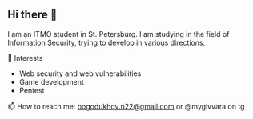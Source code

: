 ## Hi there 👋

I am an ITMO student in St. Petersburg. I am studying in the field of Information Security, trying to develop in various directions.

🚀 Interests
- Web security and web vulnerabilities
- Game development
- Pentest

📫 How to reach me: bogodukhov.n22@gmail.com or @mygivvara on tg

<!--
**mygivvara/mygivvara** is a ✨ _special_ ✨ repository because its `README.md` (this file) appears on your GitHub profile.

Here are some ideas to get you started:

- 🔭 I’m currently working on ...
- 🌱 I’m currently learning ...
- 👯 I’m looking to collaborate on ...
- 🤔 I’m looking for help with ...
- 💬 Ask me about ...
- 📫 How to reach me: ...
- 😄 Pronouns: ...
- ⚡ Fun fact: ...
-->
